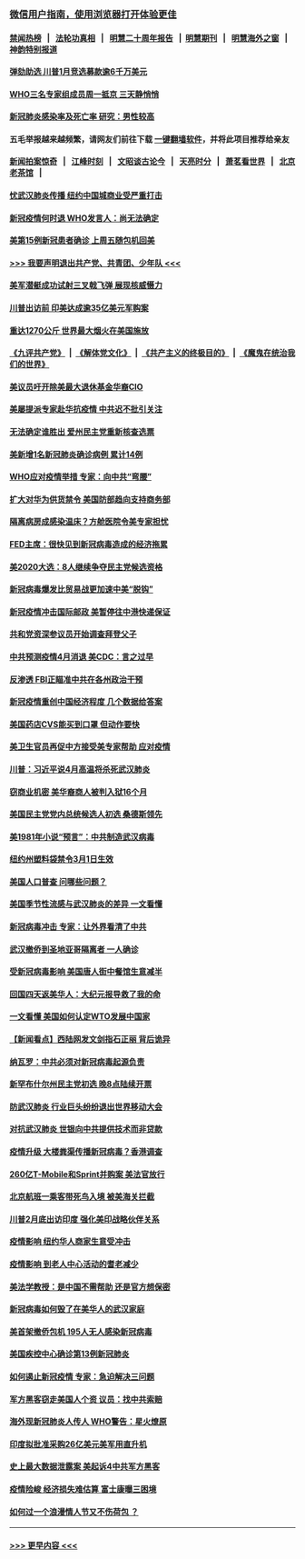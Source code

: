 ### [微信用户指南，使用浏览器打开体验更佳](https://github.com/gfw-breaker/banned-news1/blob/master/indexes/wechat-guide.md?t=0)
#### [禁闻热榜](热点新闻.md?t=0)  &nbsp;&nbsp;|&nbsp;&nbsp; [法轮功真相](https://github.com/gfw-breaker/truth/blob/master/README.md?t=0) &nbsp;&nbsp;|&nbsp;&nbsp; [明慧二十周年报告](https://github.com/gfw-breaker/mh-reports/blob/master/README.md?t=0) &nbsp;&nbsp;|&nbsp;&nbsp;[明慧期刊](https://github.com/gfw-breaker/mh-qikan) &nbsp;&nbsp;|&nbsp;&nbsp; [明慧海外之窗](https://github.com/gfw-breaker/mh-news/blob/master/README.md?t=0) &nbsp;&nbsp;|&nbsp;&nbsp; [神韵特别报道](https://github.com/gfw-breaker/mh-news/blob/master/shenyun.md?t=0)
#### [弹劾助选 川普1月竞选募款逾6千万美元](../pages/nsc412/n11866950.md?t=02140333) 
#### [WHO三名专家组成员周一抵京 三天静悄悄](../pages/nsc412/n11866947.md?t=02140333) 
#### [新冠肺炎感染率及死亡率 研究：男性较高](../pages/nsc412/n11866956.md?t=02140333) 
#### 五毛举报越来越频繁，请网友们前往下载 [一键翻墙软件](https://github.com/gfw-breaker/ssr-accounts)，并将此项目推荐给亲友
#### [新闻拍案惊奇](https://github.com/gfw-breaker/banned-news1/blob/master/pages/link4.md) &nbsp;&nbsp;|&nbsp;&nbsp; [江峰时刻](https://github.com/gfw-breaker/banned-news1/blob/master/pages/link4.md) &nbsp;&nbsp;|&nbsp;&nbsp; [文昭谈古论今](https://github.com/gfw-breaker/banned-news1/blob/master/pages/link4.md) &nbsp;&nbsp;|&nbsp;&nbsp; [天亮时分](https://github.com/gfw-breaker/banned-news1/blob/master/pages/link4.md) &nbsp;&nbsp;|&nbsp;&nbsp; [萧茗看世界](https://github.com/gfw-breaker/banned-news1/blob/master/pages/link4.md) &nbsp;&nbsp;|&nbsp;&nbsp; [北京老茶馆](https://github.com/gfw-breaker/banned-news1/blob/master/pages/link4.md) &nbsp;&nbsp;|&nbsp;&nbsp; 
#### [忧武汉肺炎传播 纽约中国城商业受严重打击](../pages/nsc412/n11866902.md?t=02140333) 
#### [新冠疫情何时退 WHO发言人：尚无法确定](../pages/nsc412/n11866864.md?t=02140333) 
#### [美第15例新冠患者确诊 上周五随包机回美](../pages/nsc412/n11866852.md?t=02140333) 
#### [>>> 我要声明退出共产党、共青团、少年队 <<<](https://github.com/begood0513/goodnews/blob/master/quit/letter.md) 
#### [美军潜艇成功试射三叉戟飞弹 展现核威慑力](../pages/nsc412/n11866046.md?t=02140333) 
#### [川普出访前 印美达成逾35亿美元军购案](../pages/nsc412/n11865444.md?t=02140333) 
#### [重达1270公斤 世界最大烟火在美国施放](../pages/nsc412/n11865198.md?t=02140333) 
#### [《九评共产党》](https://github.com/begood0513/9ping.md/blob/master/README.md) &nbsp;|&nbsp; [《解体党文化》](../../../../jtdwh.md/blob/master/README.md)  &nbsp;|&nbsp; [《共产主义的终极目的》](../../../../gczydzjmd.md/blob/master/README.md) &nbsp;|&nbsp; [《魔鬼在统治我们的世界》](../../../../mgztzwmdsj.md/blob/master/README.md) 
#### [美议员吁开除美最大退休基金华裔CIO](../pages/nsc412/n11865230.md?t=02140333) 
#### [美屡提派专家赴华抗疫情 中共迟不批引关注](../pages/nsc412/n11864719.md?t=02140333) 
#### [无法确定谁胜出 爱州民主党重新核查选票](../pages/nsc412/n11864830.md?t=02140333) 
#### [美新增1名新冠肺炎确诊病例 累计14例](../pages/nsc412/n11864893.md?t=02140333) 
#### [WHO应对疫情举措 专家：向中共“弯腰”](../pages/nsc412/n11864727.md?t=02140333) 
#### [扩大对华为供货禁令 美国防部趋向支持商务部](../pages/nsc412/n11864773.md?t=02140333) 
#### [隔离病房成感染温床？方舱医院令美专家担忧](../pages/nsc412/n11864575.md?t=02140333) 
#### [FED主席：很快见到新冠病毒造成的经济拖累](../pages/nsc412/n11864507.md?t=02140333) 
#### [美2020大选：8人继续争夺民主党候选资格](../pages/nsc412/n11864327.md?t=02140333) 
#### [新冠病毒爆发比贸易战更加速中美“脱钩”](../pages/nsc412/n11864470.md?t=02140333) 
#### [新冠疫情冲击国际邮政 美暂停往中港快递保证](../pages/nsc412/n11864207.md?t=02140333) 
#### [共和党资深参议员开始调查拜登父子](../pages/nsc412/n11863984.md?t=02140333) 
#### [中共预测疫情4月消退 美CDC：言之过早](../pages/nsc412/n11864310.md?t=02140333) 
#### [反渗透 FBI正瞄准中共在各州政治干预](../pages/nsc412/n11864300.md?t=02140333) 
#### [新冠疫情重创中国经济程度 几个数据给答案](../pages/nsc412/n11864203.md?t=02140333) 
#### [美国药店CVS能买到口罩 但动作要快](../pages/nsc412/n11862438.md?t=02140333) 
#### [美卫生官员再促中方接受美专家帮助 应对疫情](../pages/nsc412/n11864043.md?t=02140333) 
#### [川普：习近平说4月高温将杀死武汉肺炎](../pages/nsc412/n11860814.md?t=02140333) 
#### [窃商业机密 美华裔商人被判入狱16个月](../pages/nsc412/n11863911.md?t=02140333) 
#### [美国民主党党内总统候选人初选 桑德斯领先](../pages/nsc412/n11863475.md?t=02140333) 
#### [美1981年小说“预言”：中共制造武汉病毒](../pages/nsc412/n11863306.md?t=02140333) 
#### [纽约州塑料袋禁令3月1日生效](../pages/nsc412/n11862832.md?t=02140333) 
#### [美国人口普查  问哪些问题？](../pages/nsc412/n11862808.md?t=02140333) 
#### [美国季节性流感与武汉肺炎的差异 一文看懂](../pages/nsc412/n11862428.md?t=02140333) 
#### [新冠病毒冲击 专家：让外界看清了中共](../pages/nsc412/n11862280.md?t=02140333) 
#### [武汉撤侨到圣地亚哥隔离者 一人确诊](../pages/nsc412/n11862460.md?t=02140333) 
#### [受新冠病毒影响 美国唐人街中餐馆生意减半](../pages/nsc412/n11861940.md?t=02140333) 
#### [回国四天返美华人：大纪元报导救了我的命](../pages/nsc412/n11862181.md?t=02140333) 
#### [一文看懂 美国如何认定WTO发展中国家](../pages/nsc412/n11862051.md?t=02140333) 
#### [【新闻看点】西陆网发文剑指石正丽 背后诡异](../pages/nsc412/n11861792.md?t=02140333) 
#### [纳瓦罗：中共必须对新冠病毒起源负责](../pages/nsc412/n11861810.md?t=02140333) 
#### [新罕布什尔州民主党初选 晚8点陆续开票](../pages/nsc412/n11861872.md?t=02140333) 
#### [防武汉肺炎 行业巨头纷纷退出世界移动大会](../pages/nsc412/n11861795.md?t=02140333) 
#### [对抗武汉肺炎 世银向中共提供技术而非贷款](../pages/nsc412/n11861652.md?t=02140333) 
#### [疫情升级 大楼粪渠传播新冠病毒？香港调查](../pages/nsc412/n11861556.md?t=02140333) 
#### [260亿T-Mobile和Sprint并购案 美法官放行](../pages/nsc412/n11861511.md?t=02140333) 
#### [北京航班一乘客带死鸟入境 被美海关拦截](../pages/nsc412/n11861317.md?t=02140333) 
#### [川普2月底出访印度 强化美印战略伙伴关系](../pages/nsc412/n11860557.md?t=02140333) 
#### [疫情影响  纽约华人商家生意受冲击](../pages/nsc412/n11860284.md?t=02140333) 
#### [疫情影响  到老人中心活动的耆老减少](../pages/nsc412/n11860199.md?t=02140333) 
#### [美法学教授：是中国不需帮助 还是官方想保密](../pages/nsc412/n11859492.md?t=02140333) 
#### [新冠病毒如何毁了在美华人的武汉家庭](../pages/nsc412/n11859524.md?t=02140333) 
#### [美首架撤侨包机 195人无人感染新冠病毒](../pages/nsc412/n11859908.md?t=02140333) 
#### [美国疾控中心确诊第13例新冠肺炎](../pages/nsc412/n11859966.md?t=02140333) 
#### [如何遏止新冠疫情 专家：急迫解决三问题](../pages/nsc412/n11859685.md?t=02140333) 
#### [军方黑客窃走美国人个资 议员：找中共索赔](../pages/nsc412/n11859371.md?t=02140333) 
#### [海外现新冠肺炎人传人 WHO警告：星火燎原](../pages/nsc412/n11859252.md?t=02140333) 
#### [印度拟批准采购26亿美元美军用直升机](../pages/nsc412/n11859143.md?t=02140333) 
#### [史上最大数据泄露案 美起诉4中共军方黑客](../pages/nsc412/n11859115.md?t=02140333) 
#### [疫情险峻 经济损失难估算 富士康曝三困境](../pages/nsc412/n11859120.md?t=02140333) 
#### [如何过一个浪漫情人节又不伤荷包 ？](../pages/nsc412/n11858969.md?t=02140333) 

----
#### [ >>> 更早内容 <<< ](../indexes/nsc412-earlier.md)
